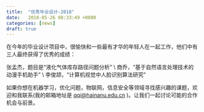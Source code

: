 ```yaml
---
title:  "优秀毕业设计-2018"
date:   2018-05-26 08:33:49 +0800
categories: [news]
draft: true
---
```


在今年的毕业设计项目中，很愉快和一些最有才华的年轻人在一起工作，他们中有三人最终获得了优秀的成绩：

张孟杰，题目是“液化气体库存路径问题分析” \\
商乔，“基于自然语言处理技术的动漫手机助手” \\
李俊颉，“计算机视觉中人脸识别算法研究”


如果你想在机器学习，优化问题，物联网，信息安全等领域寻找感兴趣的课题，欢迎和我联系(我的邮箱地址是 qqi@hainanu.edu.cn )。让我们一起讨论可能的合作机会与前景。

